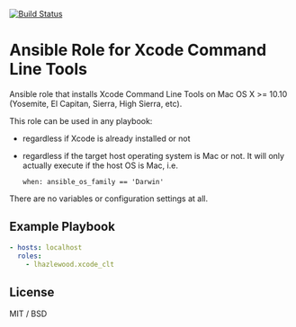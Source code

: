 [![Build Status](https://travis-ci.org/lhazlewood/ansible-role-xcode-clt.svg?branch=master)](https://travis-ci.org/lhazlewood/ansible-role-xcode-clt)

# Ansible Role for Xcode Command Line Tools

Ansible role that installs Xcode Command Line Tools on Mac OS X >= 10.10 (Yosemite, El Capitan, Sierra, High Sierra, etc).

This role can be used in any playbook:

* regardless if Xcode is already installed or not
* regardless if the target host operating system is Mac or not.  It will only actually execute if the host OS is Mac, i.e. 
    
    `when: ansible_os_family == 'Darwin'`

There are no variables or configuration settings at all.

## Example Playbook

```yaml
- hosts: localhost
  roles:
    - lhazlewood.xcode_clt
```

## License

MIT / BSD
